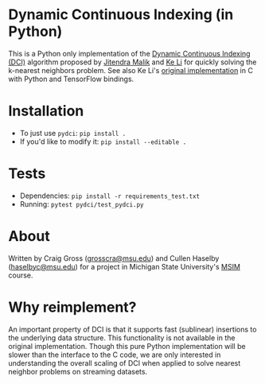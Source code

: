 # Dynamic Continuous Indexing (in Python)

This is a Python only implementation of the [Dynamic Continuous Indexing (DCI)](https://github.com/ke-li/dci-knn) algorithm proposed by [Jitendra Malik](https://people.eecs.berkeley.edu/~malik/) and [Ke Li](https://www.sfu.ca/~keli/) for quickly solving the k-nearest neighbors problem. See also Ke Li's [original implementation](https://github.com/ke-li/dci-knn) in C with Python and TensorFlow bindings.

# Installation

- To just use `pydci`:
	`pip install .`
- If you'd like to modify it:
	`pip install --editable .`

# Tests 

- Dependencies:
	`pip install -r requirements_test.txt`
- Running:
	`pytest pydci/test_pydci.py`

# About

Written by Craig Gross (<grosscra@msu.edu>) and Cullen Haselby (<haselbyc@msu.edu>) for a project in Michigan State University's [MSIM](https://math.msu.edu/msim/) course.

# Why reimplement?

An important property of DCI is that it supports fast (sublinear) insertions to the underlying data structure. This functionality is not available in the original implementation. Though this pure Python implementation will be slower than the interface to the C code, we are only interested in understanding the overall scaling of DCI when applied to solve nearest neighbor problems on streaming datasets.

